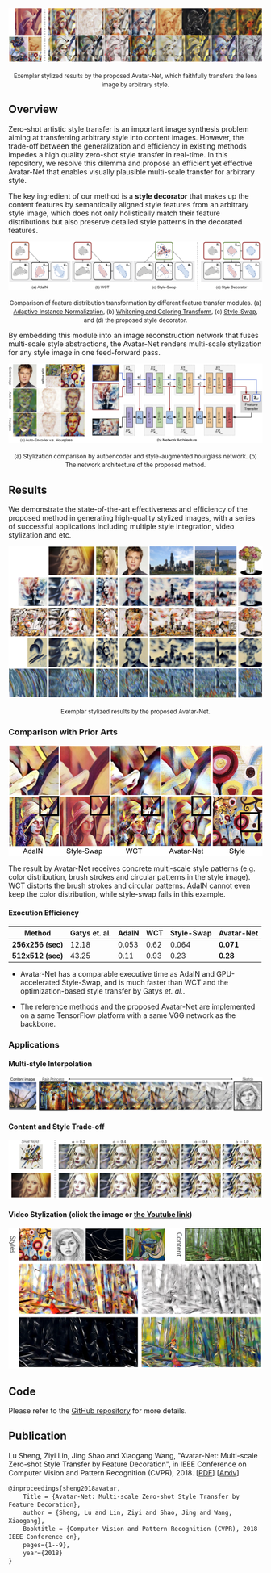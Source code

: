 [teaser]: ./figures/teaser.png
![teaser]
<p align = 'center'>
    <small>Exemplar stylized results by the proposed Avatar-Net, which faithfully transfers the lena image by arbitrary style.</small>
</p>

## Overview

Zero-shot artistic style transfer is an important image synthesis problem aiming at transferring arbitrary style into content images. However, the trade-off between the generalization and efficiency in existing methods impedes a high quality zero-shot style transfer in real-time. In this repository, we resolve this dilemma and propose an efficient yet effective Avatar-Net that enables visually plausible multi-scale transfer for arbitrary style.

The key ingredient of our method is a __style decorator__ that makes up the content features by semantically aligned style features from an arbitrary style image, which does not only holistically match their feature distributions but also preserve detailed style patterns in the decorated features.

[style_decorator]: ./figures/style_decorator.png
![style_decorator]
<p align = 'center'>
<small>Comparison of feature distribution transformation by different feature transfer modules. (a) <a href="https://arxiv.org/abs/1703.06868">Adaptive Instance Normalization</a>, (b) <a href="https://arxiv.org/abs/1705.08086">Whitening and Coloring Transform</a>, (c) <a href="https://arxiv.org/abs/1612.04337">Style-Swap</a>, and (d) the proposed style decorator.</small>
</p>

By embedding this module into an image reconstruction network that fuses multi-scale style abstractions, the Avatar-Net renders multi-scale stylization for any style image in one feed-forward pass. 

[network]: ./figures/network_architecture_with_comparison.png
![network]
<p align = 'center'>
<small>(a) Stylization comparison by autoencoder and style-augmented hourglass network. (b) The network architecture of the proposed method.</small>
</p>

## Results

We demonstrate the state-of-the-art effectiveness and efficiency of the proposed method in generating high-quality stylized images, with a series of successful applications including multiple style integration, video stylization and etc.

[image_results]: ./figures/image_results.png
![image_results]
<p align = 'center'><small>Exemplar stylized results by the proposed Avatar-Net.</small></p>

### Comparison with Prior Arts

<p align='center'><img src="figures/closed_ups.png" width="600"></p>

The result by Avatar-Net receives concrete multi-scale style patterns (e.g. color distribution, brush strokes and circular patterns in the style image). WCT distorts the brush strokes and circular patterns. AdaIN cannot even keep the color distribution, while style-swap fails in this example.

#### Execution Efficiency
|      Method       | Gatys et. al. | AdaIN | WCT   | Style-Swap | __Avatar-Net__ |
| ----------------- | ------------- | ----- | ----- | ---------- | -------------- |
| __256x256 (sec)__ | 12.18         | 0.053 | 0.62  | 0.064      | __0.071__      |
| __512x512 (sec)__ | 43.25         | 0.11  | 0.93  | 0.23       | __0.28__       |

- Avatar-Net has a comparable executive time as AdaIN and GPU-accelerated Style-Swap, and is much faster than WCT and the optimization-based style transfer by Gatys _et. al._.

- The reference methods and the proposed Avatar-Net are implemented on a same TensorFlow platform with a same VGG network as the backbone.

### Applications
#### Multi-style Interpolation
[style_interpolation]: ./figures/style_interpolation.png
![style_interpolation]

#### Content and Style Trade-off
[trade_off]: ./figures/trade_off.png
![trade_off]

#### Video Stylization (click the image or [the Youtube link](https://youtu.be/amaeqbw6TeA))
[video_snapshot]: ./figures/snapshot.png
[![video_snapshot]](https://youtu.be/amaeqbw6TeA)

## Code

Please refer to the [GitHub repository]() for more details. 

## Publication

Lu Sheng, Ziyi Lin, Jing Shao and Xiaogang Wang, "Avatar-Net: Multi-scale Zero-shot Style Transfer by Feature Decoration", in IEEE Conference on Computer Vision and Pattern Recognition (CVPR), 2018.  [[PDF]()]  [[Arxiv]()]

```
@inproceedings{sheng2018avatar,
    Title = {Avatar-Net: Multi-scale Zero-shot Style Transfer by Feature Decoration},
    author = {Sheng, Lu and Lin, Ziyi and Shao, Jing and Wang, Xiaogang},
    Booktitle = {Computer Vision and Pattern Recognition (CVPR), 2018 IEEE Conference on},
    pages={1--9},
    year={2018}
}
```
